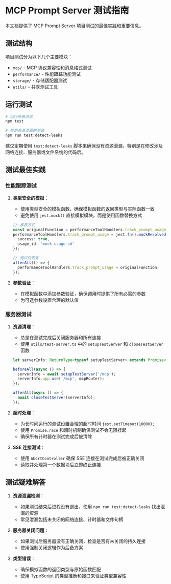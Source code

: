 # MCP Prompt Server 测试指南

本文档提供了 MCP Prompt Server 项目测试的最佳实践和重要信息。

## 测试结构

项目测试分为以下几个主要模块：

- `mcp/` - MCP 协议兼容性和消息格式测试
- `performance/` - 性能跟踪功能测试
- `storage/` - 存储适配器测试
- `utils/` - 共享测试工具

## 运行测试

```bash
# 运行所有测试
npm test

# 检测资源泄漏的测试
npm run test:detect-leaks
```

建议定期使用 `test:detect-leaks` 脚本来确保没有资源泄漏，特别是在修改涉及网络连接、服务器或文件系统的代码后。

## 测试最佳实践

### 性能跟踪测试

1. **类型安全的模拟**：
   - 使用类型安全的模拟函数，确保模拟函数的返回类型与实际函数一致
   - 避免使用 `jest.mock()` 直接模拟模块，而是使用函数替换方式

   ```typescript
   // 推荐方式
   const originalFunction = performanceToolHandlers.track_prompt_usage;
   performanceToolHandlers.track_prompt_usage = jest.fn().mockResolvedValue({
     success: true,
     usage_id: 'mock-usage-id'
   });
   
   // 测试后恢复
   afterAll(() => {
     performanceToolHandlers.track_prompt_usage = originalFunction;
   });
   ```

2. **参数验证**：
   - 在模拟函数中添加参数验证，确保调用时提供了所有必需的参数
   - 为可选参数设置合理的默认值

### 服务器测试

1. **资源清理**：
   - 总是在测试完成后关闭服务器和所有连接
   - 使用 `utils/test-server.ts` 中的 `setupTestServer` 和 `closeTestServer` 函数

   ```typescript
   let serverInfo: ReturnType<typeof setupTestServer> extends Promise<infer T> ? T : never;

   beforeAll(async () => {
     serverInfo = await setupTestServer('/mcp');
     serverInfo.app.use('/mcp', mcpRouter);
   });

   afterAll(async () => {
     await closeTestServer(serverInfo);
   });
   ```

2. **超时处理**：
   - 为长时间运行的测试设置合理的超时时间 `jest.setTimeout(10000);`
   - 使用 `Promise.race` 和超时机制确保测试不会无限挂起
   - 确保所有计时器在测试完成后被清除

3. **SSE 连接测试**：
   - 使用 `AbortController` 确保 SSE 连接在测试完成后被正确关闭
   - 读取并处理第一个数据块后立即终止连接

## 测试疑难解答

1. **资源泄漏检测**：
   - 如果测试结束后进程没有退出，使用 `npm run test:detect-leaks` 找出泄漏的资源
   - 常见泄漏包括未关闭的网络连接、计时器和文件句柄

2. **服务器关闭问题**：
   - 如果测试后服务器没有正确关闭，检查是否有未关闭的持久连接
   - 使用强制关闭逻辑作为后备方案

3. **类型错误**：
   - 确保模拟函数的返回类型与原始函数匹配
   - 使用 TypeScript 的类型推断和接口来验证类型兼容性
